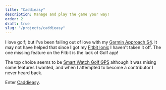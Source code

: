 ```yaml
---
title: "Caddieasy"
description: Manage and play the game your way!
order: 2
draft: true
slug: "/projects/caddieasy"
---
```


I love golf; but I've been falling out of love with my [Garmin Approach S4](https://www.fitbit.com/global/no/products/smartwatches/ionic). It may not have helped that since I got my [Fitbit Ionic](https://www.fitbit.com/global/no/products/smartwatches/ionic) I haven't taken it off. The one missing feature on the Fitbit is the lack of Golf app!

The top choice seems to be [Smart Watch Golf GPS](http://localhost:8000/) although it was mising some features I wanted, and when I attempted to become a contributor I never heard back. 

Enter [Caddieasy](https://www.kenjdavidson.com/caddieasy).